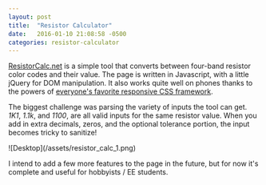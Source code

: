 ```yaml
---
layout: post
title:  "Resistor Calculator"
date:   2016-01-10 21:08:58 -0500
categories: resistor-calculator
---
```


[ResistorCalc.net](http://www.resistorcalc.net) is a simple tool that converts between four-band resistor color codes and their value. The page is written in Javascript, with a little jQuery for DOM manipulation. It also works quite well on phones thanks to the powers of [everyone's favorite responsive CSS framework](http://getbootstrap.com).

The biggest challenge was parsing the variety of inputs the tool can get. *1K1*, *1.1k*, and *1100*, are all valid inputs for the same resistor value. When you add in extra decimals, zeros, and the optional tolerance portion, the input becomes tricky to sanitize!

<div class='image-container'>
![Desktop](/assets/resistor_calc_1.png)
</div>

I intend to add a few more features to the page in the future, but for now it's complete and useful for hobbyists / EE students.
